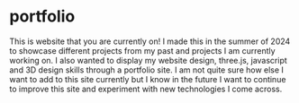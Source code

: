 # portfolio

This is website that you are currently on! I made this in the summer of 2024 to showcase different projects from my past and projects I am currently working on.
I also wanted to display my website design, three.js, javascript and 3D design skills through a portfolio site. I am not quite sure how else I want to add to this 
site currently but I know in the future I want to continue to improve this site and experiment with new technologies I come across.
